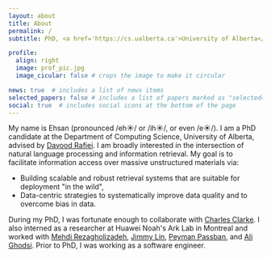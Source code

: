 ```yaml
---
layout: about
title: About
permalink: /
subtitle: PhD, <a href='https://cs.ualberta.ca'>University of Alberta</a>.

profile:
  align: right
  image: prof_pic.jpg
  image_cicular: false # crops the image to make it circular

news: true  # includes a list of news items
selected_papers: false # includes a list of papers marked as "selected={true}"
social: true  # includes social icons at the bottom of the page
---
```


My name is Ehsan (pronounced /eh☀️/ or /ih☀️/, or even /e☀️/).
I am a PhD candidate at the Department of Computing Science, University of Alberta, advised by [Davood Rafiei](https://cs.ualberta.ca/~drafiei/).
I am broadly interested in the intersection of natural language processing and information retrieval.
My goal is to facilitate information access over massive unstructured materials via:
- Building scalable and robust retrieval systems that are suitable for deployment "in the wild",
- Data-centric strategies to systematically improve data quality and to overcome bias in data.

During my PhD, I was fortunate enough to collaborate with [Charles Clarke](https://plg.uwaterloo.ca/~claclark/).
I also interned as a researcher at Huawei Noah's Ark Lab in Montreal and worked with [Mehdi Rezagholizadeh](https://ca.linkedin.com/in/mehdi-rezagholizadeh-61212346), [Jimmy Lin](https://cs.uwaterloo.ca/~jimmylin/), [Peyman Passban](https://ca.linkedin.com/in/passban), and [Ali Ghodsi](https://uwaterloo.ca/statistics-and-actuarial-science/people-profiles/ali-ghodsi).
Prior to PhD, I was working as a software engineer.
